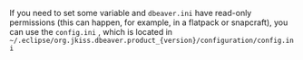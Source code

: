If you need to set some variable and `dbeaver.ini` have read-only permissions (this can happen, for example, in a flatpack or snapcraft), you can use the `config.ini` , which is located in `~/.eclipse/org.jkiss.dbeaver.product_{version}/configuration/config.ini`